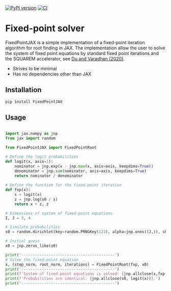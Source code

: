 [![PyPI version](https://img.shields.io/pypi/v/fxp-jax.svg)](https://pypi.org/project/fxp-jax/)
[![CI](https://github.com/esbenscriver/FixedPointJAX/actions/workflows/ci.yml/badge.svg)](https://github.com/esbenscriver/FixedPointJAX/actions)
# Fixed-point solver
FixedPointJAX is a simple implementation of a fixed-point iteration algorithm for root finding in JAX. The implementation allow the user to solve the system of fixed point equations by standard fixed point iterations and the SQUAREM accelerator, see [Du and Varadhan (2020)](https://www.jstatsoft.org/article/view/v092i07).

* Strives to be minimal
* Has no dependencies other than JAX

## Installation

```bash
pip install FixedPointJAX
```

## Usage

```python

import jax.numpy as jnp
from jax import random

from FixedPointJAX import FixedPointRoot

# Define the logit probabilities
def logit(x, axis=1):
	nominator = jnp.exp(x - jnp.max(x, axis=axis, keepdims=True))
	denominator = jnp.sum(nominator, axis=axis, keepdims=True)
	return nominator / denominator
	
# Define the function for the fixed-point iteration
def fxp(x):
	s = logit(x)
	z = jnp.log(s0 / s)
	return x + z, z

# Dimensions of system of fixed-point equations
I, J = 3, 4

# Simulate probabilities
s0 = random.dirichlet(key=random.PRNGKey(123), alpha=jnp.ones((J,)), shape=(I,))

# Initial guess
x0 = jnp.zeros_like(s0)

print('-----------------------------------------')
# Solve the fixed-point equation
x, (step_norm, root_norm, iterations) = FixedPointRoot(fxp, x0)
print('-----------------------------------------')
print(f'System of fixed-point equations is solved: {jnp.allclose(x,fxp(x)[0])}.')
print(f'Probabilities are identical: {jnp.allclose(s0, logit(x))}.')
print('-----------------------------------------')
```
